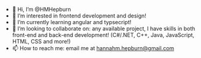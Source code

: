 - 👋 Hi, I’m @HMHepburn
- 👀 I’m interested in frontend development and design!
- 🌱 I’m currently learning angular and typsecript!
- 💞️ I’m looking to collaborate on: any available project, I have skills in both front-end and back-end development! (C#/.NET, C++, Java, JavaScript, HTML, CSS and more!)
- 📫 How to reach me: email me at hannahm.hepburn@gmail.com
